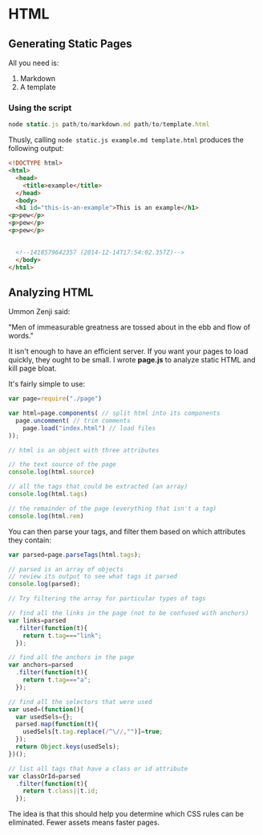 # HTML


## Generating Static Pages

All you need is:

1. Markdown
2. A template

### Using the script

```Javascript
node static.js path/to/markdown.md path/to/template.html
```

Thusly, calling `node static.js example.md template.html` produces the following output:

```HTML
<!DOCTYPE html>
<html>
  <head>
    <title>example</title>
  </head>
  <body>
  <h1 id="this-is-an-example">This is an example</h1>
<p>pew</p>
<p>pew</p>
<p>pew</p>

  
  <!--1418579642357 (2014-12-14T17:54:02.357Z)-->
  </body>
</html>
```

## Analyzing HTML

Ummon Zenji said: 

"Men of immeasurable greatness are tossed about in the ebb and flow of words."

It isn't enough to have an efficient server. If you want your pages to load quickly, they ought to be small. I wrote **page.js** to analyze static HTML and kill page bloat.

It's fairly simple to use:

```Javascript
var page=require("./page")

var html=page.components( // split html into its components
  page.uncomment( // trim comments
    page.load("index.html") // load files
));

// html is an object with three attributes

// the text source of the page
console.log(html.source)

// all the tags that could be extracted (an array)
console.log(html.tags)

// the remainder of the page (everything that isn't a tag)
console.log(html.rem)
```

You can then parse your tags, and filter them based on which attributes they contain:

```Javascript
var parsed=page.parseTags(html.tags);

// parsed is an array of objects
// review its output to see what tags it parsed
console.log(parsed);

// Try filtering the array for particular types of tags

// find all the links in the page (not to be confused with anchors)
var links=parsed
  .filter(function(t){
    return t.tag==="link";
  });

// find all the anchors in the page
var anchors=parsed
  .filter(function(t){
    return t.tag==="a";
  });

// find all the selectors that were used
var used=(function(){
  var usedSels={};
  parsed.map(function(t){
    usedSels[t.tag.replace(/^\//,"")]=true;
  });
  return Object.keys(usedSels);
})();

// list all tags that have a class or id attribute
var classOrId=parsed
  .filter(function(t){
    return t.class||t.id;
  });
```

The idea is that this should help you determine which CSS rules can be eliminated. Fewer assets means faster pages.
